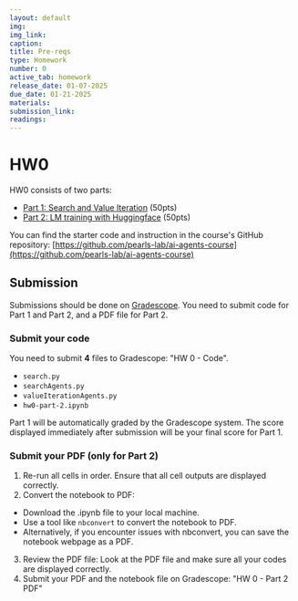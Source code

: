 ```yaml
---
layout: default
img:
img_link: 
caption: 
title: Pre-reqs
type: Homework
number: 0
active_tab: homework
release_date: 01-07-2025
due_date: 01-21-2025
materials:
submission_link:
readings:
---
```


# HW0

HW0 consists of two parts:
- [Part 1: Search and Value Iteration](part-1-search-and-value-iteration) (50pts)
- [Part 2: LM training with Huggingface](https://github.com/pearls-lab/ai-agents-course/tree/main/homeworks/hw0/part-2-huggingface-LM-training) (50pts)

You can find the starter code and instruction in the course's GitHub repository: [https://github.com/pearls-lab/ai-agents-course](https://github.com/pearls-lab/ai-agents-course)

## Submission
Submissions should be done on [Gradescope](https://www.gradescope.com).
You need to submit code for Part 1 and Part 2, and a PDF file for Part 2.

### Submit your code

You need to submit **4** files to Gradescope: "HW 0 - Code".

- `search.py`
- `searchAgents.py`
- `valueIterationAgents.py`
- `hw0-part-2.ipynb`

Part 1 will be automatically graded by the Gradescope system. The score displayed immediately after submission will be your final score for Part 1.

### Submit your PDF (only for Part 2)

1. Re-run all cells in order. Ensure that all cell outputs are displayed correctly.
2. Convert the notebook to PDF: 
- Download the .ipynb file to your local machine.
- Use a tool like `nbconvert` to convert the notebook to PDF.
- Alternatively, if you encounter issues with nbconvert, you can save the notebook webpage as a PDF.
3. Review the PDF file: Look at the PDF file and make sure all your codes are displayed correctly. 
5. Submit your PDF and the notebook file on Gradescope: "HW 0 - Part 2 PDF"
